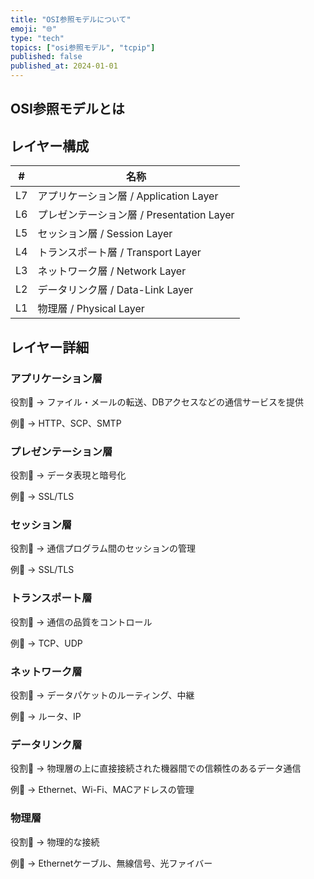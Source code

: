 ```yaml
---
title: "OSI参照モデルについて"
emoji: "🌐"
type: "tech"
topics: ["osi参照モデル", "tcpip"]
published: false
published_at: 2024-01-01
---
```


## OSI参照モデルとは

## レイヤー構成

| # | 名称 |
|---|---|
| L7 | アプリケーション層 / Application Layer |
| L6 | プレゼンテーション層 / Presentation Layer |
| L5 | セッション層 / Session Layer |
| L4 | トランスポート層 / Transport Layer |
| L3 | ネットワーク層 / Network Layer |
| L2 | データリンク層 / Data-Link Layer |
| L1 | 物理層 / Physical Layer |

## レイヤー詳細

### アプリケーション層

役割🏅
→ ファイル・メールの転送、DBアクセスなどの通信サービスを提供

例📌
→ HTTP、SCP、SMTP

### プレゼンテーション層

役割🏅
→ データ表現と暗号化

例📌
→ SSL/TLS

### セッション層

役割🏅
→ 通信プログラム間のセッションの管理

例📌
→ SSL/TLS

### トランスポート層

役割🏅
→ 通信の品質をコントロール

例📌
→ TCP、UDP

### ネットワーク層

役割🏅
→ データパケットのルーティング、中継

例📌
→ ルータ、IP

### データリンク層

役割🏅
→ 物理層の上に直接接続された機器間での信頼性のあるデータ通信

例📌
→ Ethernet、Wi-Fi、MACアドレスの管理

### 物理層

役割🏅
→ 物理的な接続

例📌
→ Ethernetケーブル、無線信号、光ファイバー
